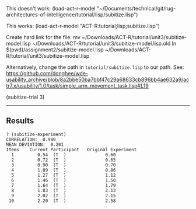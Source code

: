 This doesn't work:
(load-act-r-model "~/Documents/technical/git/rug-architectures-of-intelligence/tutorial/lisp/subitize.lisp")

This works: 
(load-act-r-model "ACT-R:tutorial;lisp;subitize.lisp")

Create hard link for the file:
mv ~/Downloads/ACT-R/tutorial/unit3/subitize-model.lisp ~/Downloads/ACT-R/tutorial/unit3/subitize-model.lisp.old
ln $(pwd)/assignment2/subitize-model.lisp ~/Downloads/ACT-R/tutorial/unit3/subitize-model.lisp  

Alternatively, change the path in `tutorial/subitize.lisp` to our path. See: https://github.com/donghee/wde-usability_archive/blob/8a2bbe50ba7bbf47c29a68633cb896bb4ae632a9/actr7.x/usability/1.0/task/simple_arm_movement_task.lisp#L19

(subitize-trial 3)


---

## Results

```
? (subitize-experiment)
CORRELATION:  0.980
MEAN DEVIATION:  0.201
Items    Current Participant   Original Experiment
  1         0.54  (T  )               0.60
  2         0.72  (T  )               0.65
  3         0.90  (T  )               0.70
  4         1.09  (T  )               0.86
  5         1.27  (T  )               1.12
  6         1.46  (T  )               1.50
  7         1.64  (T  )               1.79
  8         1.83  (T  )               2.13
  9         2.02  (T  )               2.15
 10         2.20  (T  )               2.58

```
